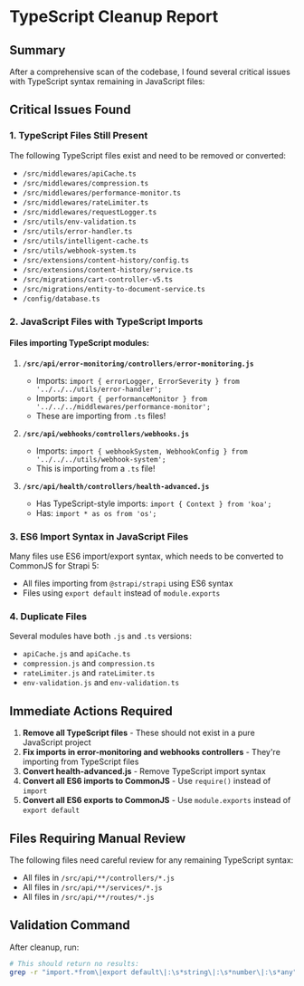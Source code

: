 # TypeScript Cleanup Report

## Summary
After a comprehensive scan of the codebase, I found several critical issues with TypeScript syntax remaining in JavaScript files:

## Critical Issues Found

### 1. TypeScript Files Still Present
The following TypeScript files exist and need to be removed or converted:
- `/src/middlewares/apiCache.ts`
- `/src/middlewares/compression.ts`
- `/src/middlewares/performance-monitor.ts`
- `/src/middlewares/rateLimiter.ts`
- `/src/middlewares/requestLogger.ts`
- `/src/utils/env-validation.ts`
- `/src/utils/error-handler.ts`
- `/src/utils/intelligent-cache.ts`
- `/src/utils/webhook-system.ts`
- `/src/extensions/content-history/config.ts`
- `/src/extensions/content-history/service.ts`
- `/src/migrations/cart-controller-v5.ts`
- `/src/migrations/entity-to-document-service.ts`
- `/config/database.ts`

### 2. JavaScript Files with TypeScript Imports

#### Files importing TypeScript modules:
1. **`/src/api/error-monitoring/controllers/error-monitoring.js`**
   - Imports: `import { errorLogger, ErrorSeverity } from '../../../utils/error-handler';`
   - Imports: `import { performanceMonitor } from '../../../middlewares/performance-monitor';`
   - These are importing from `.ts` files!

2. **`/src/api/webhooks/controllers/webhooks.js`**
   - Imports: `import { webhookSystem, WebhookConfig } from '../../../utils/webhook-system';`
   - This is importing from a `.ts` file!

3. **`/src/api/health/controllers/health-advanced.js`**
   - Has TypeScript-style imports: `import { Context } from 'koa';`
   - Has: `import * as os from 'os';`

### 3. ES6 Import Syntax in JavaScript Files
Many files use ES6 import/export syntax, which needs to be converted to CommonJS for Strapi 5:
- All files importing from `@strapi/strapi` using ES6 syntax
- Files using `export default` instead of `module.exports`

### 4. Duplicate Files
Several modules have both `.js` and `.ts` versions:
- `apiCache.js` and `apiCache.ts`
- `compression.js` and `compression.ts`
- `rateLimiter.js` and `rateLimiter.ts`
- `env-validation.js` and `env-validation.ts`

## Immediate Actions Required

1. **Remove all TypeScript files** - These should not exist in a pure JavaScript project
2. **Fix imports in error-monitoring and webhooks controllers** - They're importing from TypeScript files
3. **Convert health-advanced.js** - Remove TypeScript import syntax
4. **Convert all ES6 imports to CommonJS** - Use `require()` instead of `import`
5. **Convert all ES6 exports to CommonJS** - Use `module.exports` instead of `export default`

## Files Requiring Manual Review
The following files need careful review for any remaining TypeScript syntax:
- All files in `/src/api/**/controllers/*.js`
- All files in `/src/api/**/services/*.js`
- All files in `/src/api/**/routes/*.js`

## Validation Command
After cleanup, run:
```bash
# This should return no results:
grep -r "import.*from\|export default\|:\s*string\|:\s*number\|:\s*any" --include="*.js" src/
```